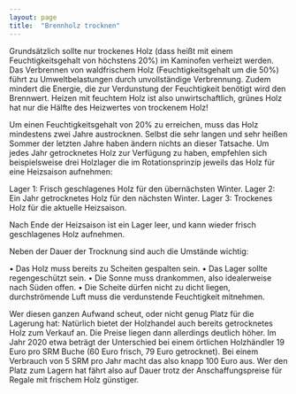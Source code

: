 ```yaml
---
layout: page
title:  "Brennholz trocknen"
---
```



Grundsätzlich sollte nur trockenes Holz (dass heißt mit einem Feuchtigkeitsgehalt von höchstens 20%) im Kaminofen verheizt werden.
Das Verbrennen von waldfrischem Holz (Feuchtigkeitsgehalt um die 50%) führt zu Umweltbelastungen durch unvollständige Verbrennung.
Zudem mindert die Energie, die zur Verdunstung der Feuchtigkeit benötigt wird den Brennwert. Heizen mit feuchtem Holz ist also unwirtschaftlich, grünes Holz hat nur die Hälfte des Heizwertes von trockenem Holz!

Um einen Feuchtigkeitsgehalt von 20% zu erreichen, muss das Holz mindestens zwei Jahre austrocknen. Selbst die sehr langen und sehr heißen Sommer der letzten Jahre haben ändern nichts an dieser Tatsache. Um jedes Jahr getrocknetes Holz zur Verfügung zu haben, empfehlen sich beispielsweise drei Holzlager die im Rotationsprinzip jeweils das Holz für eine Heizsaison aufnehmen:

Lager 1: Frisch geschlagenes Holz für den übernächsten Winter.
Lager 2: Ein Jahr getrocknetes Holz für den nächsten Winter.
Lager 3: Trockenes Holz für die aktuelle Heizsaison.

Nach Ende der Heizsaison ist ein Lager leer, und kann wieder frisch geschlagenes Holz aufnehmen.

Neben der Dauer der Trocknung sind auch die Umstände wichtig:

•	Das Holz muss bereits zu Scheiten gespalten sein.
•	Das Lager sollte regengeschützt sein.
•	Die Sonne muss drankommen, also idealerweise nach Süden offen.
•	Die Scheite dürfen nicht zu dicht liegen, durchströmende Luft muss die verdunstende Feuchtigkeit mitnehmen.

Wer diesen ganzen Aufwand scheut, oder nicht genug Platz für die Lagerung hat:
Natürlich bietet der Holzhandel auch bereits getrocknetes Holz zum Verkauf an. Die Preise liegen dann allerdings deutlich höher. Im Jahr 2020 etwa beträgt der Unterschied bei einem örtlichen Holzhändler 19 Euro pro SRM Buche (60 Euro frisch, 79 Euro getrocknet). Bei einem Verbrauch von 5 SRM pro Jahr macht das also knapp 100 Euro aus. Wer den Platz zum Lagern hat fährt also auf Dauer trotz der Anschaffungspreise für Regale mit frischem Holz günstiger.

